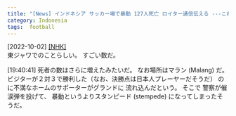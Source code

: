```yaml
---
title: "[News] インドネシア サッカー場で暴動 127人死亡 ロイター通信伝える ---これはひどい"
category: Indonesia
tags:  football
---
```


[2022-10-02] [[NHK]](https://www3.nhk.or.jp/news/html/20221002/k10013845461000.html)  
 東ジャワでのことらしい。
すごい数だ。

 [19:40:41] 死者の数はさらに増えたみたいだ。
なお場所はマラン (Malang) だ。
ビジターが２対３で勝利した（なお、決勝点は日本人プレーヤーだそうだ）
のに不満なホームのサポーターがグランドに
流れ込んだという。
そこで
警察が催涙弾を投げて、
暴動というよりスタンピード (stempede) になってしまったそうだ。

